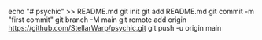 echo "# psychic" >> README.md
git init
git add README.md
git commit -m "first commit"
git branch -M main
git remote add origin https://github.com/StellarWarp/psychic.git
git push -u origin main
